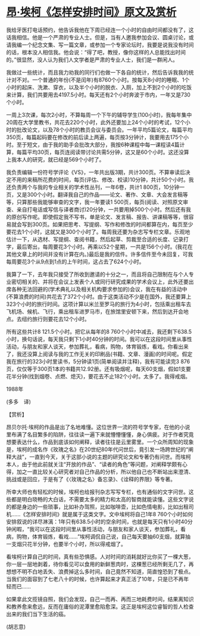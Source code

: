 # [昂·埃柯《怎样安排时间》原文及赏析](https://www.vrrw.net/wx/12468.html)

我给牙医打电话预约，他告诉我他在下周已经连一个小时的自由时间都没有了，这话我相信。他是一个严肃的专业人士。但是，当有人邀我参加会议、圆桌讨论，或请我编一个纪念文集、写一篇文章，或参加一个专家论坛时，我要是说我没有时间的话，根本没人相信我。他会说：“得了吧，教授，像你这样的人总能找出时间的。”很显然，没人认为我们人文学者是严肃的专业人士，我们是一群闲人。

我做过一些统计，而且我力劝我的同行们也做一下各自的统计，然后告诉我我的统计对不对。一个普通的年份(不是闰年)有8760个小时。按每天8小时的睡眠、1个小时的起床、洗漱、穿衣，以及半个小时的脱衣、入厕，加上不到2个小时的吃饭来计算，我们共要用去4197.5小时。每天还有2个小时奔波于市内，一年又是730个小时。

一周上3次课，每次2小时，不算每周一个下午的辅导学生(100小时)，我每年集中20周在大学里教书，共花去220个小时，此外还要加上24个小时的考试，12个小时的批改论文，以及78个小时的教员会议与委员会。一年平均5篇论文，每篇平均350页，每篇起码要在修改的前后读上两遍，每页按3分钟计，我要用去175个小时。至于短文，由于我的助手会批改大部分，我按6种课程中每一课程读4篇计算，每篇平均30页，每页连阅读带讨论共需5分钟，这又是60个小时。这还没算上我本人的研究，就已经是569个小时了。



我负责编辑一份符号学评论《VS》，一年共出版3期，共计300页。不算审读后决定不用的来稿所花费的时间，每页(评估、修改、校读)10分钟，共计50个小时。我还负责两个与我的专业相关的学术性丛刊，一年6卷，共计1 800页，10分钟一页，又是300个小时。翻译我自己的作品——论文、著作、文章、大会发言稿等等，只算那些我能够审查的文字，我一年要读1 500页，每页(阅读、对照原文审查、亲自打电话或写信与译者商讨)20分钟，一共要用掉500个小时。然后还有我的原创写作呢。即使假定我不写书，单是论文、发言稿、报告、讲课稿等等，很容易就会写到300页。如果把思考、写提纲、写作和修改的时间都算在内，每页至少要花去1个小时，这就又是300个小时了。每周我还要为杂志写专栏文章。乐观地估计一下，从选材、写提纲、查阅书籍，然后起草、剪裁至合适的长度、记录打字，最后寄出，每周要花3个小时。再乘以52个星期，一共是156个小时。(我花在其他文章上的时间并没有计算在内。)最后是我的信件。许多信件至今未回复，可我每周要花3个从9点到1点的上午时间，这占去了624个小时。

我算了一下，去年我只接受了所收到邀请的十分之一，而且将自己限制在与个人专业密切相关的、并将在会议上发表个人或同行研究成果的学术会议上，此外还要出席各种无法回避的(学术典礼以及相关机构要求参加的)会议，我在有益的活动中(不算浪费的时间)共花去了372个小时。由于这类活动不少是在国外，我还要算上323个小时的旅行时间。这项计算以米兰至罗马的旅行为4小时，包括乘出租车去飞机场、候机、飞行，乘出租车进罗马市，在旅馆里安顿下来，然后到达开会地点。去纽约旅行则要花去12个小时。

所有这些共计8 121.5个小时。把它从每年的8 760个小时中减去，我还剩下638.5小时，换句话说，每天我只剩下1小时40分钟的时间。我可以在这段时间里从事性活动，与朋友和家人谈天，参加葬礼，看病，购物，体育锻炼，看戏。你看出来了，我还没算上阅读与我的工作无关的印刷品(书籍、文章、漫画)的时间呢。假定我在旅行的323小时里读书，5分钟读1页(简单阅读并注释)，我有可能读完3 876页，仅仅等于300页1本的书籍共12.92册。还有吸烟呢，每天60支烟，假如1支要花半分钟(找到烟卷、点燃、熄灭)，要花去不止182个小时。太多了。我得戒烟。

1988年

(多多　译)

【赏析】

昂贝尔托·埃柯的作品是出了名地难懂。这位世界一流的符号学专家，在他的小说里布满了名目繁多的陷阱，往往读一遍下来就懵懵懂懂，身心俱疲。对于作者究竟想要表达什么，作品到底该如何阐释，读者往往是云里雾里。一个众所周知的现象是，埃柯的成名作《玫瑰之名》在20世纪80年代问世后，竟引发一场跨世纪的“阐释大战”，一直到今天，关于这部小说的主题的研究论文和专著仍有问世。而埃柯本人，由于他此前就关注“开放的作品”、“读者的角色”等问题，对阐释学颇有心得，加之一直比较关心研究者对自己作品的分析，所以他自己也不断站出来澄清、挑战或是回应，于是有了《〈玫瑰之名〉备忘录》、《诠释的界限》等专著。

所幸大师也有轻松的时候，埃柯也给报刊杂志写写专栏，也有通俗的文字问世。这些都是明白晓畅的大白话，不需要太多的精力和太高的智商就能读懂。这些文字说的都是身边的一些琐事，比如补办驾照，比如咖啡壶，比如色情电影，比如出租司机……《怎样安排时间》就是属于这类文字。文中埃柯将自己1年8 760个小时如何安排叙说的详尽淋漓：1年只有638.5小时的空余时间，也就是每天只有1小时40分钟闲暇，“我可以在这段时间里从事性活动，与朋友和家人谈天，参加葬礼，看病，购物，体育锻炼，看戏……”埃柯调侃自己说，自己每天要抽60支烟，就算抽一支烟只花半分钟，也要半个小时，所以得戒烟了。

看埃柯计算自己的时间，真有些恐惧感。人对时间的消耗就好比你买了一棵大葱，你一层一层地剥着，待你看见可以食用的新鲜葱肉时，这棵葱已经所剩无几了，再想想不明不白地丢失、浪费掉这么多时间，自己竟然不知道，简直惶恐到了极点。当我们的面容到了七老八十的时候，也许算起来才真正活了10年，只是已不再年轻而已……

如果拿此文揽镜自照，我们会发现，自己一而再、再而三地耗费时间，结果离知识和教养愈来愈远，反而在庸俗的泥潭里愈陷愈深。这正是埃柯这位睿智的哲人检查出来的我们当下生活的癌。

(胡志意)

